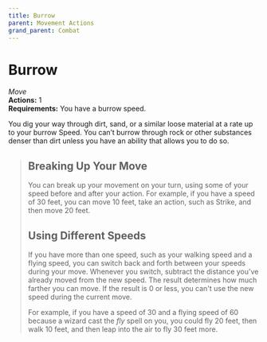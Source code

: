 ```yaml
---
title: Burrow
parent: Movement Actions
grand_parent: Combat
---
```


# Burrow
*Move*<br>
**Actions:** 1<br>
**Requirements:** You have a burrow speed.

You dig your way through dirt, sand, or a similar loose material at a rate up to your burrow Speed. You can’t burrow through rock or other substances denser than dirt unless you have an ability that allows you to do so.

> ## Breaking Up Your Move
> You can break up your movement on your turn, using some of your speed before and after your action. For example, if you have a speed of 30 feet, you can move 10 feet, take an action, such as Strike, and then move 20 feet.
> 
> ## Using Different Speeds
> If you have more than one speed, such as your walking speed and a flying speed, you can switch back and forth between your speeds during your move. Whenever you switch, subtract the distance you've already moved from the new speed. The result determines how much farther you can move. If the result is 0 or less, you can't use the new speed during the current move.
> 
> For example, if you have a speed of 30 and a flying speed of 60 because a wizard cast the *fly* spell on you, you could fly 20 feet, then walk 10 feet, and then leap into the air to fly 30 feet more.
